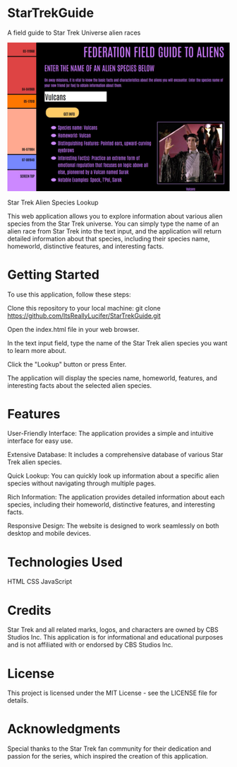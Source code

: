 # StarTrekGuide
A field guide to Star Trek Universe alien races

<img src = "https://github.com/ItsReallyLucifer/StarTrekGuide/blob/89a3b2f634c2f4b1d7a6b48e140f2bd330496c46/StarTrekimg.jpg">

Star Trek Alien Species Lookup


This web application allows you to explore information about various alien species from the Star Trek universe. You can simply type the name of an alien race from Star Trek into the text input, and the application will return detailed information about that species, including their species name, homeworld, distinctive features, and interesting facts.

# Getting Started
To use this application, follow these steps:

Clone this repository to your local machine: git clone https://github.com/ItsReallyLucifer/StarTrekGuide.git

Open the index.html file in your web browser.

In the text input field, type the name of the Star Trek alien species you want to learn more about.

Click the "Lookup" button or press Enter.

The application will display the species name, homeworld, features, and interesting facts about the selected alien species.

# Features
User-Friendly Interface: The application provides a simple and intuitive interface for easy use.

Extensive Database: It includes a comprehensive database of various Star Trek alien species.

Quick Lookup: You can quickly look up information about a specific alien species without navigating through multiple pages.

Rich Information: The application provides detailed information about each species, including their homeworld, distinctive features, and interesting facts.

Responsive Design: The website is designed to work seamlessly on both desktop and mobile devices.

# Technologies Used
HTML
CSS
JavaScript
# Credits
Star Trek and all related marks, logos, and characters are owned by CBS Studios Inc. This application is for informational and educational purposes and is not affiliated with or endorsed by CBS Studios Inc.
# License
This project is licensed under the MIT License - see the LICENSE file for details.

# Acknowledgments
Special thanks to the Star Trek fan community for their dedication and passion for the series, which inspired the creation of this application.
